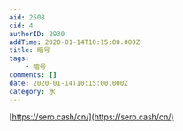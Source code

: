 ```yaml
---
aid: 2508
cid: 4
authorID: 2930
addTime: 2020-01-14T10:15:00.000Z
title: 暗号
tags:
    - 暗号
comments: []
date: 2020-01-14T10:15:00.000Z
category: 水
---
```


[https://sero.cash/cn/](https://sero.cash/cn/)
